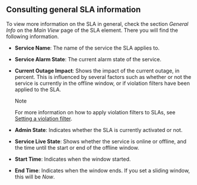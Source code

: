 ## Consulting general SLA information

To view more information on the SLA in general, check the section *General Info* on the *Main View* page of the SLA element. There you will find the following information.

- **Service Name**: The name of the service the SLA applies to.

- **Service Alarm State**: The current alarm state of the service.

- **Current Outage Impact**: Shows the impact of the current outage, in percent. This is influenced by several factors such as whether or not the service is currently in the offline window, or if violation filters have been applied to the SLA.

    > [!NOTE]
    > For more information on how to apply violation filters to SLAs, see [Setting a violation filter](Configuring_the_alarm_settings_for_an_SLA.md#setting-a-violation-filter).

- **Admin State**: Indicates whether the SLA is currently activated or not.

- **Service Live State**: Shows whether the service is online or offline, and the time until the start or end of the offline window.

- **Start Time**: Indicates when the window started.

- **End Time**: Indicates when the window ends. If you set a sliding window, this will be *Now*.
